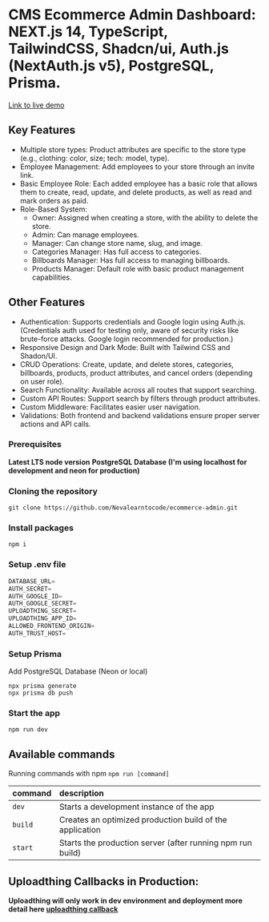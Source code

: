 # CMS Ecommerce Admin Dashboard: NEXT.js 14, TypeScript, TailwindCSS, Shadcn/ui, Auth.js (NextAuth.js v5), PostgreSQL, Prisma.

[Link to live demo](https://ecommerce-admin-swart-six.vercel.app)

## Key Features
- Multiple store types: Product attributes are specific to the store type (e.g., clothing: color, size; tech: model, type).
- Employee Management: Add employees to your store through an invite link.
- Basic Employee Role: Each added employee has a basic role that allows them to create, read, update, and delete products, as well as read and mark orders as paid.
- Role-Based System:
    - Owner: Assigned when creating a store, with the ability to delete the store.
    - Admin: Can manage employees.
    - Manager: Can change store name, slug, and image.
    - Categories Manager: Has full access to categories.
    - Billboards Manager: Has full access to managing billboards.
    - Products Manager: Default role with basic product management capabilities.


## Other Features

- Authentication: Supports credentials and Google login using Auth.js. (Credentials auth used for testing only, aware of security risks like brute-force attacks. Google login recommended for production.)
- Responsive Design and Dark Mode: Built with Tailwind CSS and Shadon/UI.
- CRUD Operations: Create, update, and delete stores, categories, billboards, products, product attributes, and cancel orders (depending on user role).
- Search Functionality: Available across all routes that support searching.
- Custom API Routes: Support search by filters through product attributes.
- Custom Middleware: Facilitates easier user navigation.
- Validations: Both frontend and backend validations ensure proper server actions and API calls.

### Prerequisites

**Latest LTS node version**
**PostgreSQL Database (I'm using localhost for development and neon for production)**


### Cloning the repository

```shell
git clone https://github.com/Nevalearntocode/ecommerce-admin.git
```

### Install packages

```shell
npm i
```

### Setup .env file

```js
DATABASE_URL=
AUTH_SECRET=
AUTH_GOOGLE_ID=
AUTH_GOOGLE_SECRET=
UPLOADTHING_SECRET=
UPLOADTHING_APP_ID=
ALLOWED_FRONTEND_ORIGIN=
AUTH_TRUST_HOST=

```
### Setup Prisma

Add PostgreSQL Database (Neon or local)

```shell
npx prisma generate
npx prisma db push

```

### Start the app

```shell
npm run dev
```

## Available commands

Running commands with npm `npm run [command]`

| command | description                                                |
| :------ | :--------------------------------------------------------  |
| `dev`   | Starts a development instance of the app                   |
| `build` | Creates an optimized production build of the application   |
| `start` | Starts the production server (after running npm run build) |

## Uploadthing Callbacks in Production:
**Uploadthing will only work in dev environment and deployment more detail here [uploadthing callback](https://docs.uploadthing.com/faq#my-callback-runs-in-development-but-not-in-production)**